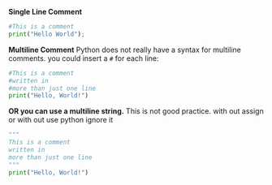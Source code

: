 **Single Line Comment** 
```python
#This is a comment 
print("Hello World");
```

**Multiline Comment**
Python does not really have a syntax for multiline comments.
you could insert a `#` for each line:
```python
#This is a comment  
#written in  
#more than just one line  
print("Hello, World!")
```

**OR you can use a multiline string.**
This is not good practice. with out assign or with out use python ignore it 
```python 
"""  
This is a comment  
written in  
more than just one line  
"""  
print("Hello, World!")
```

